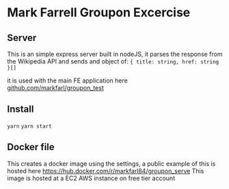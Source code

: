 # Mark Farrell Groupon Excercise

## Server
This is an simple express server built in nodeJS, it parses the response from the Wikipedia API and sends and object of: 
`{
	title: string,
	href: string
}[]`

it is used with the main FE application here 
[github.com/markfarl/groupon_test](https://github.com/markfarl/groupon_test)

## Install

`yarn`
`yarn start`

## Docker file
This creates a docker image using the settings, a public example of this is hosted here https://hub.docker.com/r/markfarl84/groupon_serve
This image is hosted at a EC2 AWS instance on free tier account